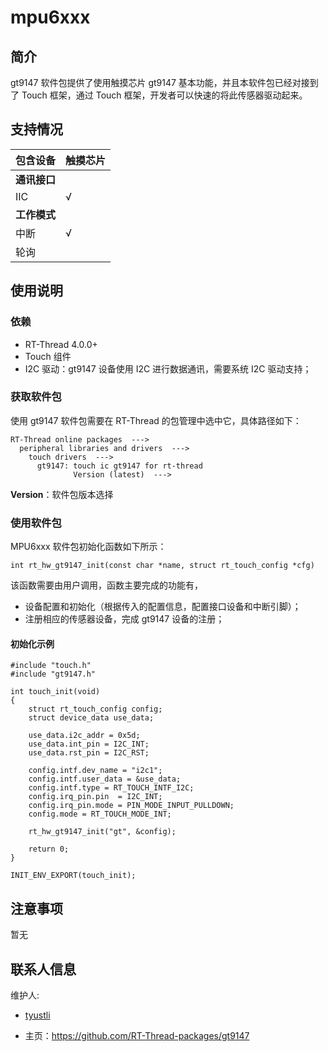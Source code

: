 # mpu6xxx

## 简介

gt9147 软件包提供了使用触摸芯片 gt9147 基本功能，并且本软件包已经对接到了 Touch 框架，通过 Touch 框架，开发者可以快速的将此传感器驱动起来。
## 支持情况

| 包含设备           | 触摸芯片 |  
| ----------------     | -------- | 
| **通讯接口**      |          |      
| IIC              | √        | 
| **工作模式**     |          |     
| 中断             | √        | 
| 轮询             |          |        

## 使用说明

### 依赖

- RT-Thread 4.0.0+
- Touch 组件
- I2C 驱动：gt9147 设备使用 I2C 进行数据通讯，需要系统 I2C 驱动支持；

### 获取软件包

使用 gt9147 软件包需要在 RT-Thread 的包管理中选中它，具体路径如下：

```
RT-Thread online packages  --->
  peripheral libraries and drivers  --->
    touch drivers  --->
      gt9147: touch ic gt9147 for rt-thread
              Version (latest)  --->
```
**Version**：软件包版本选择

### 使用软件包

MPU6xxx 软件包初始化函数如下所示：

```
int rt_hw_gt9147_init(const char *name, struct rt_touch_config *cfg)
```

该函数需要由用户调用，函数主要完成的功能有，

- 设备配置和初始化（根据传入的配置信息，配置接口设备和中断引脚）；
- 注册相应的传感器设备，完成 gt9147 设备的注册；

#### 初始化示例

```{.c}
#include "touch.h"
#include "gt9147.h"

int touch_init(void)
{
    struct rt_touch_config config;
    struct device_data use_data;
    
    use_data.i2c_addr = 0x5d;
    use_data.int_pin = I2C_INT;
    use_data.rst_pin = I2C_RST;

    config.intf.dev_name = "i2c1";
    config.intf.user_data = &use_data;
    config.intf.type = RT_TOUCH_INTF_I2C;
    config.irq_pin.pin  = I2C_INT;
    config.irq_pin.mode = PIN_MODE_INPUT_PULLDOWN;
    config.mode = RT_TOUCH_MODE_INT;

    rt_hw_gt9147_init("gt", &config);

    return 0;
}

INIT_ENV_EXPORT(touch_init);
```

## 注意事项

暂无

## 联系人信息

维护人:

- [tyustli](https://github.com/tyustli) 

- 主页：<https://github.com/RT-Thread-packages/gt9147>